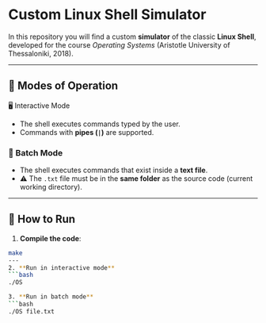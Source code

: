 # Custom Linux Shell Simulator

In this repository you will find a custom **simulator** of the classic **Linux Shell**,  
developed for the course *Operating Systems* (Aristotle University of Thessaloniki, 2018).

---

## 🔹 Modes of Operation

🖥️ Interactive Mode
- The shell executes commands typed by the user.  
- Commands with **pipes (`|`)** are supported.  

### 📂 Batch Mode
- The shell executes commands that exist inside a **text file**.  
- ⚠️ The `.txt` file must be in the **same folder** as the source code (current working directory).  

---

## 🚀 How to Run

1. **Compile the code**:
```bash
make
---
2. **Run in interactive mode**
```bash
./OS

3. **Run in batch mode**
```bash
./OS file.txt









